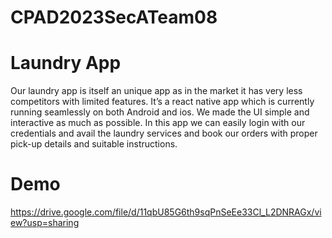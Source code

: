 # CPAD2023SecATeam08
# Laundry App

Our laundry app is itself an unique app as in the market it has very less competitors with limited features. 
It’s a react native app which is currently running seamlessly on both Android and ios.
We made the UI simple and interactive as much as possible. 
In this app we can easily login with our credentials and avail the laundry services and book our orders with proper pick-up details and suitable instructions.

# Demo 
https://drive.google.com/file/d/11qbU85G6th9sqPnSeEe33Cl_L2DNRAGx/view?usp=sharing




